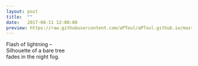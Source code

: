 ```yaml
---
layout: post
title:  ""
date:   2017-08-11 12:00:00
preview: https://raw.githubusercontent.com/aPToul/aPToul.github.io/master/_images/lightning.jpg
---
```


Flash of lightning –  
Silhouette of a bare tree  
fades in the night fog.

